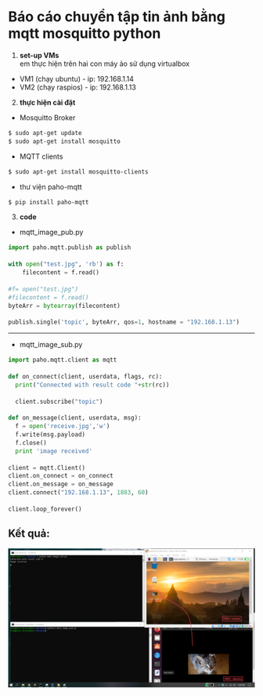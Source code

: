 # Báo cáo chuyển tập tin ảnh bằng mqtt mosquitto python

1. **set-up VMs** <br />
em thực hiện trên hai con máy ảo sử dụng virtualbox <br />
- VM1 (chạy ubuntu) - ip: 192.168.1.14
- VM2 (chạy raspios) - ip: 192.168.1.13

2. **thực hiện cài đặt**
- Mosquitto Broker <br />
```bash
$ sudo apt-get update
$ sudo apt-get install mosquitto
```
- MQTT clients <br />
```bash
$ sudo apt-get install mosquitto-clients
```

- thư viện paho-mqtt <br />
```bash
$ pip install paho-mqtt
```

3. **code**

- mqtt_image_pub.py
```python
import paho.mqtt.publish as publish

with open("test.jpg", 'rb') as f:
	filecontent = f.read()

#f= open("test.jpg")
#filecontent = f.read()
byteArr = bytearray(filecontent)

publish.single('topic', byteArr, qos=1, hostname = "192.168.1.13")
```
---------------------

- mqtt_image_sub.py

```python
import paho.mqtt.client as mqtt

def on_connect(client, userdata, flags, rc):
  print("Connected with result code "+str(rc))

  client.subscribe("topic")

def on_message(client, userdata, msg):
  f = open('receive.jpg','w')
  f.write(msg.payload)
  f.close()
  print 'image received'
  
client = mqtt.Client()
client.on_connect = on_connect
client.on_message = on_message
client.connect("192.168.1.13", 1883, 60)

client.loop_forever()
```
## Kết quả:

![](https://raw.githubusercontent.com/toanduc0671/NhanDangAnh/main/image/Screenshot%202021-06-05%20172933.png)